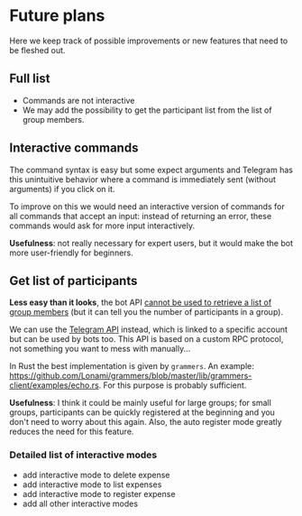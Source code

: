 # Future plans

Here we keep track of possible improvements or new features that need to be fleshed out.

## Full list

- Commands are not interactive
- We may add the possibility to get the participant list from the list of group members.

## Interactive commands

The command syntax is easy but some expect arguments and Telegram has this unintuitive behavior
where a command is immediately sent (without arguments) if you click on it.

To improve on this we would need an interactive version of commands for all commands that accept an
input: instead of returning an error, these commands would ask for more input interactively.

**Usefulness**: not really necessary for expert users, but it would make the bot more user-friendly
for beginners.

## Get list of participants

**Less easy than it looks**, the bot API [cannot be used to retrieve a list of group
members](https://stackoverflow.com/questions/33844290/how-to-get-telegram-channel-users-list-with-telegram-bot-api)
(but it can tell you the number of participants in a group).

We can use the [Telegram API](https://core.telegram.org/#telegram-api) instead, which is linked to a
specific account but can be used by bots too. This API is based on a custom RPC protocol, not
something you want to mess with manually...

In Rust the best implementation is given by `grammers`. An example:
https://github.com/Lonami/grammers/blob/master/lib/grammers-client/examples/echo.rs. For this
purpose is probably sufficient.

**Usefulness**: I think it could be mainly useful for large groups; for small groups, participants
can be quickly registered at the beginning and you don't need to worry about this again. Also, the
auto register mode greatly reduces the need for this feature.

### Detailed list of interactive modes

- add interactive mode to delete expense
- add interactive mode to list expenses
- add interactive mode to register expense
- add all other interactive modes
